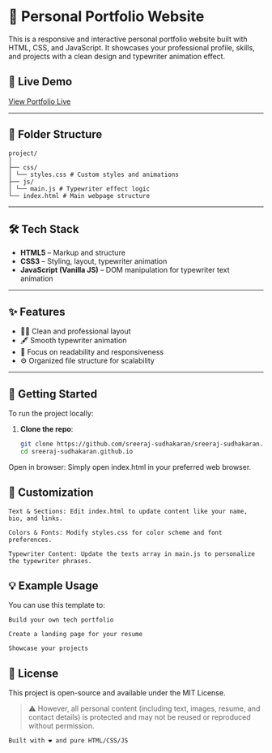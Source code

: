# 💼 Personal Portfolio Website

This is a responsive and interactive personal portfolio website built with HTML, CSS, and JavaScript. It showcases your professional profile, skills, and projects with a clean design and typewriter animation effect.

## 🔗 Live Demo

[View Portfolio Live](https://sreeraj-sudhakaran.github.io/)  


---

## 📁 Folder Structure

    project/ 
    │ 
    ├── css/ 
    │ └── styles.css # Custom styles and animations 
    ├── js/ 
    │ └── main.js # Typewriter effect logic 
    └── index.html # Main webpage structure


---

## 🛠️ Tech Stack

- **HTML5** – Markup and structure
- **CSS3** – Styling, layout, typewriter animation
- **JavaScript (Vanilla JS)** – DOM manipulation for typewriter text animation

---

## ✨ Features

- 🧑‍💼 Clean and professional layout
- 🖋️ Smooth typewriter animation
- 🎯 Focus on readability and responsiveness
- ⚙️ Organized file structure for scalability

---

## 🚀 Getting Started

To run the project locally:

1. **Clone the repo**:
   ```bash
   git clone https://github.com/sreeraj-sudhakaran/sreeraj-sudhakaran.github.io.git
   cd sreeraj-sudhakaran.github.io

Open in browser: Simply open index.html in your preferred web browser.

## 📝 Customization

    Text & Sections: Edit index.html to update content like your name, bio, and links.

    Colors & Fonts: Modify styles.css for color scheme and font preferences.

    Typewriter Content: Update the texts array in main.js to personalize the typewriter phrases.

## 💡 Example Usage

You can use this template to:

    Build your own tech portfolio

    Create a landing page for your resume

    Showcase your projects

## 📄 License

This project is open-source and available under the MIT License.
> ⚠️ However, all personal content (including text, images, resume, and contact details) is protected and may not be reused or reproduced without permission.


    Built with ❤️ and pure HTML/CSS/JS